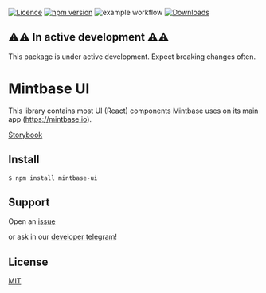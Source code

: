 [![Licence](https://img.shields.io/badge/license-MIT-blue.svg)][5] [![npm version](https://img.shields.io/npm/v/mintbase-ui.svg?style=flat)](https://www.npmjs.com/package/mintbase-ui) ![example workflow](https://github.com/Mintbase/mintbase-ui/actions/workflows/build.yml/badge.svg)
[![Downloads](https://img.shields.io/npm/dt/mintbase-ui.svg)](https://www.npmjs.com/package/mintbase-ui)


## ⚠️⚠️ In active development  ⚠️⚠️
This package is under active development. Expect breaking changes often.

# Mintbase UI

This library contains most UI (React) components Mintbase uses on its main app (https://mintbase.io).

[Storybook][1]

## Install

```console
$ npm install mintbase-ui
```

## Support

Open an [issue][2] 

or ask in our [developer telegram][3]!

## License

[MIT][5]


[1]: https://ui.mintbase.io
[2]: https://github.com/Mintbase/mintbase-ui/issues/new
[3]: https://t.me/mintdev
[5]: https://github.com/Mintbase/mintbase-ui/blob/main/LICENSE
[6]: https://github.com/Mintbase/create-mintbase-app
[7]: https://near.mintbase.io

